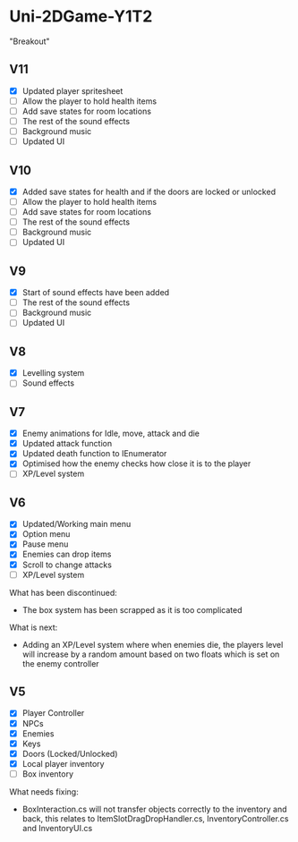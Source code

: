 # Uni-2DGame-Y1T2
"Breakout"

<!-- ROADMAP -->
## V11

- [x] Updated player spritesheet
- [ ] Allow the player to hold health items
- [ ] Add save states for room locations
- [ ] The rest of the sound effects
- [ ] Background music
- [ ] Updated UI

## V10

- [x] Added save states for health and if the doors are locked or unlocked
- [ ] Allow the player to hold health items
- [ ] Add save states for room locations
- [ ] The rest of the sound effects
- [ ] Background music
- [ ] Updated UI

## V9

- [x] Start of sound effects have been added
- [ ] The rest of the sound effects
- [ ] Background music
- [ ] Updated UI

## V8

- [x] Levelling system
- [ ] Sound effects

## V7

- [x] Enemy animations for Idle, move, attack and die
- [x] Updated attack function
- [x] Updated death function to IEnumerator
- [x] Optimised how the enemy checks how close it is to the player
- [ ] XP/Level system

## V6

- [x] Updated/Working main menu
- [x] Option menu
- [x] Pause menu
- [x] Enemies can drop items
- [x] Scroll to change attacks
- [ ] XP/Level system

What has been discontinued:
* The box system has been scrapped as it is too complicated

What is next:
* Adding an XP/Level system where when enemies die, the players level will increase by a random amount based on two floats which is set on the enemy controller

## V5

- [x] Player Controller
- [x] NPCs
- [x] Enemies
- [x] Keys
- [x] Doors (Locked/Unlocked)
- [x] Local player inventory
- [ ] Box inventory

What needs fixing:
* BoxInteraction.cs will not transfer objects correctly to the inventory and back, this relates to ItemSlotDragDropHandler.cs, InventoryController.cs and InventoryUI.cs